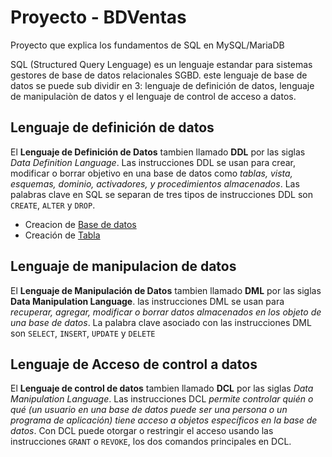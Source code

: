 # Proyecto - BDVentas
Proyecto que explica los fundamentos de SQL en MySQL/MariaDB

SQL (Structured Query Lenguage) es un lenguaje estandar para sistemas gestores de base de datos relacionales SGBD. este lenguaje de base de datos se puede sub dividir en 3: lenguaje de definición de datos, lenguaje de manipulaciòn de datos y el lenguaje de control de acceso a datos.
## Lenguaje de definición de datos 
El **Lenguaje de Definición de Datos** tambien llamado **DDL** por las siglas _Data Definition Language_. Las instrucciones DDL se usan para crear, modificar o borrar objetivo en una base de datos como _tablas, vista, esquemas, dominio, activadores, y procedimientos almacenados_. Las palabras clave en SQL se separan de tres tipos de instrucciones DDL son ```CREATE```, ```ALTER``` y ```DROP```.
- Creacion de [Base de datos](https://github.com/Dicxie1/BDVentas/edit/main/01-DDL/01Database.sql)
- Creación de [Tabla](https://github.com/Dicxie1/BDVentas/edit/main/01-DDL/02tabla.sql)
## Lenguaje de manipulacion de datos 
El **Lenguaje de Manipulación de Datos** tambien llamado **DML** por las siglas __Data Manipulation Language__.
las instrucciones DML se usan para _recuperar, agregar, modificar o borrar datos almacenados en los objeto de una base de datos_. La palabra clave asociado con las instrucciones DML son ```SELECT```, ```INSERT```, ```UPDATE``` y ```DELETE```
## Lenguaje de Acceso de control a datos 
El **Lenguaje de control de datos** tambien llamado **DCL** por las siglas _Data Manipulation Language_.
Las instrucciones DCL _permite controlar quién o qué (un usuario en una base de datos puede ser una persona o un programa de aplicación) tiene acceso a objetos específicos en la base de datos_. Con DCL puede otorgar o restringir el acceso usando las instrucciones ```GRANT``` o ```REVOKE```, los dos comandos principales en DCL.

